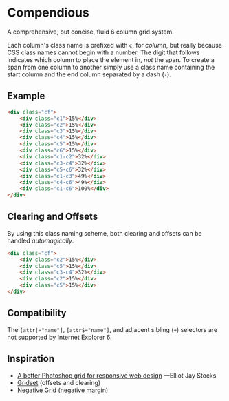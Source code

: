 # Compendious

A comprehensive, but concise, fluid 6 column grid system.

Each column's class name is prefixed with `c`, for _column_, but really because CSS class names cannot begin with a number. The digit that follows indicates which column to place the element in, _not_ the span. To create a span from one column to another simply use a class name containing the start column and the end column separated by a dash (`-`).

## Example

```html
<div class="cf">
	<div class="c1">15%</div>
	<div class="c2">15%</div>
	<div class="c3">15%</div>
	<div class="c4">15%</div>
	<div class="c5">15%</div>
	<div class="c6">15%</div>
	<div class="c1-c2">32%</div>
	<div class="c3-c4">32%</div>
	<div class="c5-c6">32%</div>
	<div class="c1-c3">49%</div>
	<div class="c4-c6">49%</div>
	<div class="c1-c6">100%</div>
</div>
```

## Clearing and Offsets

By using this class naming scheme, both clearing and offsets can be handled _automagically_.

```html
<div class="cf">
	<div class="c2">15%</div>
	<div class="c5">15%</div>
	<div class="c3-c4">32%</div>
	<div class="c2">15%</div>
	<div class="c5">15%</div>
</div>
```

## Compatibility

The `[attr|="name"]`, `[attr$="name"]`, and adjacent sibling (`+`) selectors are not supported by Internet Explorer 6.

## Inspiration

* [A better Photoshop grid for responsive web design](http://elliotjaystocks.com/blog/a-better-photoshop-grid-for-responsive-web-design) —Elliot Jay Stocks
* [Gridset](http://gridsetapp.com) (offsets and clearing)
* [Negative Grid](http://chrisplaneta.com/freebies/negativegrid-fluid-css-grid-by-chris-planeta) (negative margin)
